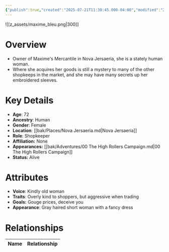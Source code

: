 ```yaml
---
{"publish":true,"created":"2025-07-21T11:30:45.000-04:00","modified":"2025-10-17T10:25:14.797-04:00","cssclasses":""}
---
```


![[z_assets/maxime_bleu.png|300]]

# Overview
- Owner of Maxime's Mercantile in Nova Jersaeria, she is a stately human woman.
- Where she acquires her goods is still a mystery to many of the other shopkeeps in the market, and she may have many secrets up her embroidered sleeves.

# Key Details
- **Age**: 72
- **Ancestry**: Human
- **Gender**: Female
- **Location**: [[bak/Places/Nova Jersaeria.md\|Nova Jersaeria]]
- **Role**: Shopkeeper
- **Affiliation:** None
- **Appearances:** [[bak/Adventures/00 The High Rollers Campaign.md\|00 The High Rollers Campaign]]
- **Status:** Alive

# Attributes
- **Voice**: Kindly old woman
- **Traits**: Overly kind to shoppers, but aggressive when trading
- **Goals:** Gouge prices, deceive you
- **Appearance**: Gray haired short woman with a fancy dress

# Relationships

| Name  | Relationship |
| ----- | ------------ |
